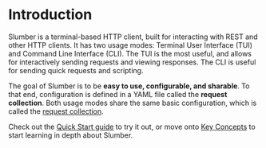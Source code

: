 # Introduction

Slumber is a terminal-based HTTP client, built for interacting with REST and other HTTP clients. It has two usage modes: Terminal User Interface (TUI) and Command Line Interface (CLI). The TUI is the most useful, and allows for interactively sending requests and viewing responses. The CLI is useful for sending quick requests and scripting.

The goal of Slumber is to be **easy to use, configurable, and sharable**. To that end, configuration is defined in a YAML file called the **request collection**. Both usage modes share the same basic configuration, which is called the [request collection](./api/request_collection.md).

Check out the [Quick Start guide](./quick_start.md) to try it out, or move onto [Key Concepts](./user_guide/key_concepts.md) to start learning in depth about Slumber.
